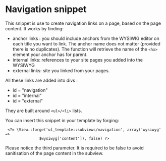# Navigation snippet

This snippet is use to create navigation links on a page, based on the page
content. It works by finding: 

- anchor links : you should include anchors from the WYSIWIG editor on each
  title you want to link. The anchor name does not matter (provided there is no
  duplicates). The function will retrieve the name of the `<hx>` element your
  anchor has for parent.
- internal links: references to your site pages you added into the WYSIWYG
- external links: site you linked from your pages.

All these links are added into divs :

- id = "navigation"
- id = "internal"
- id = "external"

They are built around `<ul>/<li>` lists.

You can insert this snippet in your template by forging: 

     <?= \View::forge('ul_template::subviews/navigation', array('wysiwyg' =>
                   $wysiwyg['content']), false) ?>

Please notice the third parameter. It is required to be false to avoid
sanitisation of the page content in the subview.

